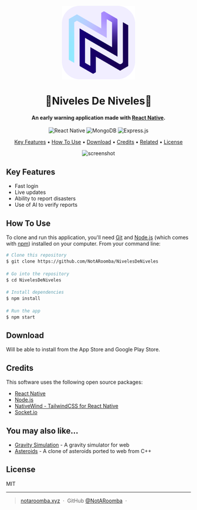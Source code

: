 <div align="center">
  <br>
  <img src="https://raw.githubusercontent.com/NotARoomba/NivelesDeNiveles/master/public/icon.png" alt="Niveles" width="200">
  <br>
  <h1>🌊Niveles De Niveles🌊</h1>
</div>

<h4 align="center">An early warning application made with <a href="https://reactnative.dev/" target="_blank">React Native</a>.</h4>

<div align="center">
  
![React Native](https://img.shields.io/badge/react_native-%2320232a.svg?style=for-the-badge&logo=react&logoColor=%2361DAFB)
![MongoDB](https://img.shields.io/badge/MongoDB-%234ea94b.svg?style=for-the-badge&logo=mongodb&logoColor=white)
![Express.js](https://img.shields.io/badge/express.js-%23404d59.svg?style=for-the-badge&logo=express&logoColor=%2361DAFB)

</div>

<p align="center">
  <a href="#key-features">Key Features</a> •
  <a href="#how-to-use">How To Use</a> •
  <a href="#download">Download</a> •
  <a href="#credits">Credits</a> •
  <a href="#related">Related</a> •
  <a href="#license">License</a>
</p>
<div align="center">
  
![screenshot](https://raw.githubusercontent.com/NotARoomba/NivelesDeNiveles/master/public/demo.gif)
</div>

## Key Features

* Fast login
* Live updates
* Ability to report disasters
* Use of AI to verify reports

## How To Use

To clone and run this application, you'll need [Git](https://git-scm.com) and [Node.js](https://nodejs.org/en/download/) (which comes with [npm](http://npmjs.com)) installed on your computer. From your command line:

```bash
# Clone this repository
$ git clone https://github.com/NotARoomba/NivelesDeNiveles

# Go into the repository
$ cd NivelesDeNiveles

# Install dependencies
$ npm install

# Run the app
$ npm start
```

## Download

Will be able to install from the App Store and Google Play Store.

## Credits

This software uses the following open source packages:

- [React Native](https://reactnative.dev/)
- [Node.js](https://nodejs.org/)
- [NativeWind - TailwindCSS for React Native](https://www.nativewind.dev/)
- [Socket.io](https://socket.io/)

## You may also like...

- [Gravity Simulation](https://github.com/NotARoomba/Gravity-Simulation) - A gravity simulator for web
- [Asteroids](https://github.com/NotARoomba/Asteroids) - A clone of asteroids ported to web from C++

## License

MIT

---

> [notaroomba.xyz](https://notaroomba.xyz) &nbsp;&middot;&nbsp;
> GitHub [@NotARoomba](https://github.com/NotARoomba) &nbsp;&middot;&nbsp;

